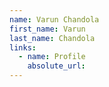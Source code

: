 ```yaml
---
name: Varun Chandola
first_name: Varun
last_name: Chandola
links:
  - name: Profile
    absolute_url:
---
```

